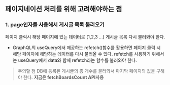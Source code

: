 ## 페이지네이션 처리를 위해 고려해야하는 점

### 1. page인자를 사용해서 게시글 목록 불러오기
페이지 클릭시 해당 페이지에 있는 데이터로 (1,2,3 ...) 게시글 목록 다시 불러와야 한다.

- GraphQL의 useQuery에서 제공하는 refetch()함수를 활용하면 페이지 클릭 시 해당 페이지에 해당하는 데이터를 다시 불러올 수 있다.
refetch를 사용하기 위해서는 useQuery에서 data와 함께 refetch라는 함수를 불러와야 한다.

> 주의할 점
DB에 등록된 게시글의 총 개수를 불러와서 마지막 페이지의 값을 구해야 한다.
**지금은 fetchBoardsCount API사용**
